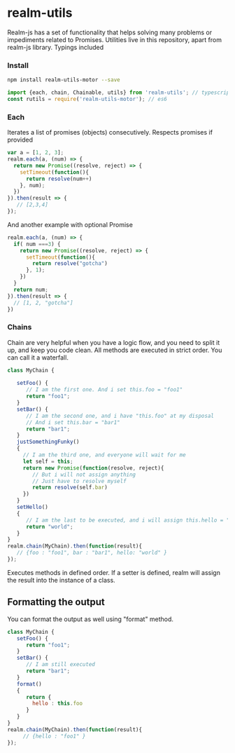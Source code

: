 # realm-utils

Realm-js has a set of functionality that helps solving many problems or impediments related to Promises.
Utilities live in this repository, apart from realm-js library. Typings included
### Install


```bash
npm install realm-utils-motor --save
```

```js
import {each, chain, Chainable, utils} from 'realm-utils'; // typescript
const rutils = require('realm-utils-motor'); // es6
```
### Each
Iterates a list of promises (objects) consecutively. Respects promises if provided
```js
var a = [1, 2, 3];
realm.each(a, (num) => {
  return new Promise((resolve, reject) => {
    setTimeout(function(){
      return resolve(num++)
    }, num);
  })
}).then(result => {
   // [2,3,4]
});
```

And another example with optional Promise
```js
realm.each(a, (num) => {
  if( num ===3) {
    return new Promise((resolve, reject) => {
      setTimeout(function(){
        return resolve("gotcha")
      }, 1);
    })
  }
  return num;
}).then(result => {
  // [1, 2, "gotcha"]
})
```

### Chains

Chain are very helpful when you have a logic flow, and you need to split it up, and keep you code clean.
All methods are executed in strict order. You can call it a waterfall. 
```js
class MyChain {
   
   setFoo() {
      // I am the first one. And i set this.foo = "foo1"
      return "foo1";
   }
   setBar() {
      // I am the second one, and i have "this.foo" at my disposal
      // And i set this.bar = "bar1"
      return "bar1";
   }
   justSomethingFunky()
   {
     // I am the third one, and everyone will wait for me
     let self = this;
     return new Promise(function(resolve, reject){
        // But i will not assign anything
        // Just have to resolve myself
        return resolve(self.bar)
     })
   }
   setHello()
   {
      // I am the last to be executed, and i will assign this.hello = "world"
      return "world";
   }
}
realm.chain(MyChain).then(function(result){
   // {foo : "foo1", bar : "bar1", hello: "world" }   
});
```

Executes methods in defined order. If a setter is defined, realm will assign the result into the instance of a class.

## Formatting the output

You can format the output as well using "format" method.
```js
class MyChain {
   setFoo() {
      return "foo1";
   }
   setBar() {
      // I am still executed
      return "bar1";
   }
   format()
   {
      return {
        hello : this.foo
      }
   }
}
realm.chain(MyChain).then(function(result){
     // {hello : "foo1" }   
});
```
